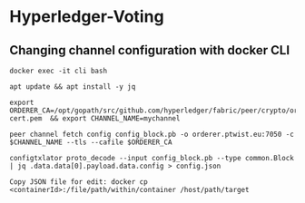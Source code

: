 # Hyperledger-Voting

## Changing channel configuration with docker CLI

	docker exec -it cli bash

	apt update && apt install -y jq

	export ORDERER_CA=/opt/gopath/src/github.com/hyperledger/fabric/peer/crypto/ordererOrganizations/ptwist.eu/orderers/orderer.ptwist.eu/msp/tlscacerts/tlsca.ptwist.eu-cert.pem  && export CHANNEL_NAME=mychannel

	peer channel fetch config config_block.pb -o orderer.ptwist.eu:7050 -c $CHANNEL_NAME --tls --cafile $ORDERER_CA

	configtxlator proto_decode --input config_block.pb --type common.Block | jq .data.data[0].payload.data.config > config.json

	Copy JSON file for edit: docker cp <containerId>:/file/path/within/container /host/path/target
